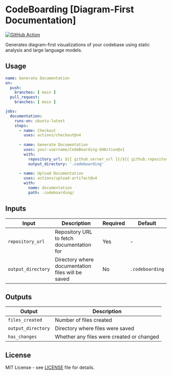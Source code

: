 # CodeBoarding [Diagram-First Documentation]

[![GitHub Action](https://img.shields.io/badge/GitHub-Action-blue?logo=github-actions)](https://github.com/marketplace/actions/codeboarding-diagram-first-documentation)

Generates diagram-first visualizations of your codebase using static analysis and large language models.

## Usage

```yaml
name: Generate Documentation
on:
  push:
    branches: [ main ]
  pull_request:
    branches: [ main ]

jobs:
  documentation:
    runs-on: ubuntu-latest
    steps:
      - name: Checkout
        uses: actions/checkout@v4
        
      - name: Generate Documentation
        uses: your-username/CodeBoarding-GHAction@v1
        with:
          repository_url: ${{ github.server_url }}/${{ github.repository }}
          output_directory: '.codeboarding'
          
      - name: Upload Documentation
        uses: actions/upload-artifact@v4
        with:
          name: documentation
          path: .codeboarding/
```

## Inputs

| Input | Description | Required | Default |
|-------|-------------|----------|---------|
| `repository_url` | Repository URL to fetch documentation for | Yes | - |
| `output_directory` | Directory where documentation files will be saved | No | `.codeboarding` |

## Outputs

| Output | Description |
|--------|-------------|
| `files_created` | Number of files created |
| `output_directory` | Directory where files were saved |
| `has_changes` | Whether any files were created or changed |

## License

MIT License - see [LICENSE](LICENSE) file for details.
